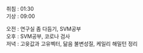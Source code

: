 취침 : 01:30  
기상 : 09:00  
  
오전 : 연구실 좀 다듬기, SVM공부  
오후 : SVM공부, 코로나 검사  
저녁 : 고윳값과 고유벡터, 닮음 불변성질, 케일리 해밀턴 정리
